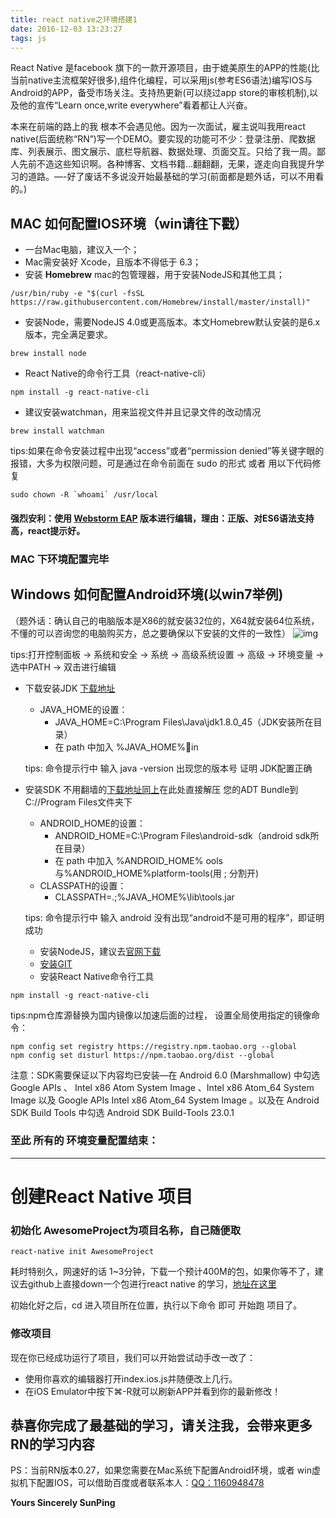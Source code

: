 ```yaml
---
title: react native之环境搭建1
date: 2016-12-03 13:23:27
tags: js
---
```


React Native 是facebook 旗下的一款开源项目，由于媲美原生的APP的性能(比当前native主流框架好很多),组件化编程，可以采用js(参考ES6语法)编写IOS与Android的APP，备受市场关注。支持热更新(可以绕过app store的审核机制),以及他的宣传“Learn once,write everywhere”看着都让人兴奋。

<!--more-->

本来在前端的路上的我 根本不会遇见他。因为一次面试，雇主说叫我用react native(后面统称“RN”)写一个DEMO。要实现的功能可不少：登录注册、爬数据库、列表展示、图文展示、底栏导航器、数据处理、页面交互。只给了我一周。鄙人先前不造这些知识啊。各种博客、文档书籍…翻翻翻，无果，遂走向自我提升学习的道路。—-好了废话不多说没开始最基础的学习(前面都是题外话，可以不用看的。)

## MAC 如何配置IOS环境（win请往下戳）

- 一台Mac电脑，建议入一个；
- Mac需安装好 Xcode，且版本不得低于 6.3；
- 安装 **Homebrew** mac的包管理器，用于安装NodeJS和其他工具；

```
/usr/bin/ruby -e "$(curl -fsSL https://raw.githubusercontent.com/Homebrew/install/master/install)"

```

- 安装Node，需要NodeJS 4.0或更高版本。本文Homebrew默认安装的是6.x版本，完全满足要求。

```
brew install node

```

- React Native的命令行工具（react-native-cli）

```
npm install -g react-native-cli

```

- 建议安装watchman，用来监视文件并且记录文件的改动情况

```
brew install watchman

```

tips:如果在命令安装过程中出现“access”或者“permission denied”等关键字眼的报错，大多为权限问题，可是通过在命令前面在 sudo 的形式 或者 用以下代码修复

```
sudo chown -R `whoami` /usr/local

```

#### 强烈安利：使用 [Webstorm EAP](https://confluence.jetbrains.com/display/WI/WebStorm+EAP) 版本进行编辑，理由：正版、对ES6语法支持高，react提示好。

### MAC 下环境配置完毕

## Windows 如何配置Android环境(以win7举例)

（题外话：确认自己的电脑版本是X86的就安装32位的，X64就安装64位系统，不懂的可以咨询您的电脑购买方，总之要确保以下安装的文件的一致性）
![img](http://7xjdah.com1.z0.glb.clouddn.com/pic2016062313.png)

tips:打开控制面板 -> 系统和安全 -> 系统 -> 高级系统设置 -> 高级 -> 环境变量 -> 选中PATH -> 双击进行编辑

- 下载安装JDK [下载地址](http://www.androiddevtools.cn/)

  - JAVA_HOME的设置：
    - JAVA_HOME=C:\Program Files\Java\jdk1.8.0_45（JDK安装所在目录）
    - 在 path 中加入 %JAVA_HOME%in

  tips: 命令提示行中 输入 java -version 出现您的版本号 证明 JDK配置正确


- 安装SDK 不用翻墙的[下载地址同上](http://www.androiddevtools.cn/)在此处直接解压 您的ADT Bundle到C://Program Files文件夹下

  - ANDROID_HOME的设置：
    - ANDROID_HOME=C:\Program Files\android-sdk（android sdk所在目录）
    - 在 path 中加入 %ANDROID_HOME% ools与%ANDROID_HOME%platform-tools(用 ; 分割开)
  - CLASSPATH的设置：
    - CLASSPATH=.;%JAVA_HOME%\lib\tools.jar

  tips: 命令提示行中 输入 android 没有出现“android不是可用的程序”，即证明成功

  - 安装NodeJS，建议去[官网下载](https://nodejs.org/en/)
  - [安装GIT](https://git-for-windows.github.io/)
  - 安装React Native命令行工具

```
npm install -g react-native-cli

```

tips:npm仓库源替换为国内镜像以加速后面的过程，
设置全局使用指定的镜像命令：

```
npm config set registry https://registry.npm.taobao.org --global 	
npm config set disturl https://npm.taobao.org/dist --global

```

注意：SDK需要保证以下内容均已安装—在 Android 6.0 (Marshmallow) 中勾选 Google APIs 、 Intel x86 Atom System Image 、Intel x86 Atom_64 System Image 以及 Google APIs Intel x86 Atom_64 System Image 。以及在 Android SDK Build Tools 中勾选 Android SDK Build-Tools 23.0.1

### 至此 所有的 环境变量配置结束：

------

# 创建React Native 项目

### 初始化 AwesomeProject为项目名称，自己随便取

```
react-native init AwesomeProject

```

耗时特别久，网速好的话 1~3分钟，下载一个预计400M的包，如果你等不了，建议去github上直接down一个包进行react native 的学习，[地址在这里](https://github.com/facebook/react-native)

初始化好之后，cd 进入项目所在位置，执行以下命令 即可 开始跑 项目了。

### 修改项目

现在你已经成功运行了项目，我们可以开始尝试动手改一改了：

- 使用你喜欢的编辑器打开index.ios.js并随便改上几行。
- 在iOS Emulator中按下⌘-R就可以刷新APP并看到你的最新修改！

## 恭喜你完成了最基础的学习，请关注我，会带来更多 RN的学习内容

PS：当前RN版本0.27，如果您需要在Mac系统下配置Android环境，或者 win虚拟机下配置IOS，可以借助百度或者联系本人：[QQ：1160948478](http://wpa.qq.com/msgrd?v=3&uin=1160948478&site=qq&menu=yes)

**Yours Sincerely SunPing**